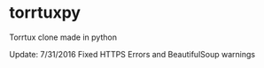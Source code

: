 torrtuxpy
=========

Torrtux clone made in python

Update: 7/31/2016 Fixed HTTPS Errors and BeautifulSoup warnings
